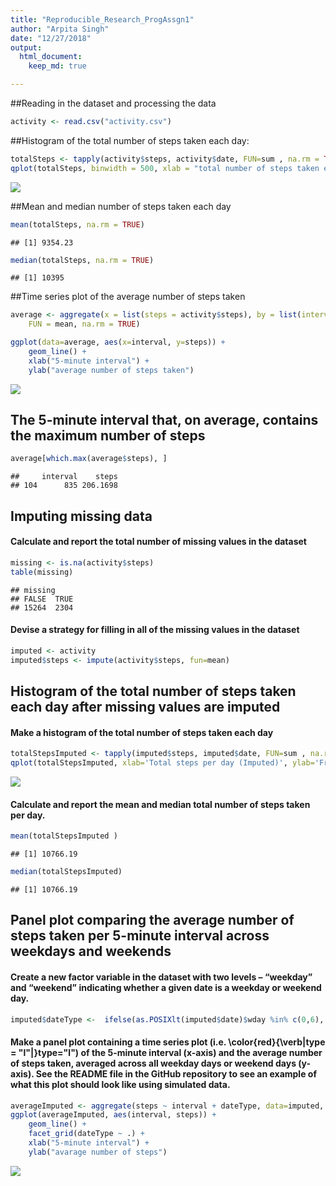 ```yaml
---
title: "Reproducible_Research_ProgAssgn1"
author: "Arpita Singh"
date: "12/27/2018"
output:  
  html_document:
    keep_md: true

---
```




##Reading in the dataset and processing the data



```r
activity <- read.csv("activity.csv")
```



##Histogram of the total number of steps taken each day:



```r
totalSteps <- tapply(activity$steps, activity$date, FUN=sum , na.rm = TRUE)
qplot(totalSteps, binwidth = 500, xlab = "total number of steps taken each day",ylab = "count")
```

![](PA1_template_files/figure-html/unnamed-chunk-3-1.png)<!-- -->


##Mean and median number of steps taken each day


```r
mean(totalSteps, na.rm = TRUE)
```

```
## [1] 9354.23
```

```r
median(totalSteps, na.rm = TRUE)
```

```
## [1] 10395
```

##Time series plot of the average number of steps taken


```r
average <- aggregate(x = list(steps = activity$steps), by = list(interval = activity$interval), 
    FUN = mean, na.rm = TRUE)

ggplot(data=average, aes(x=interval, y=steps)) +
    geom_line() +
    xlab("5-minute interval") +
    ylab("average number of steps taken") 
```

![](PA1_template_files/figure-html/unnamed-chunk-5-1.png)<!-- -->


## The 5-minute interval that, on average, contains the maximum number of steps


```r
average[which.max(average$steps), ]
```

```
##     interval    steps
## 104      835 206.1698
```



## Imputing missing data


#### Calculate and report the total number of missing values in the dataset 


```r
missing <- is.na(activity$steps)
table(missing)
```

```
## missing
## FALSE  TRUE 
## 15264  2304
```

#### Devise a strategy for filling in all of the missing values in the dataset


```r
imputed <- activity
imputed$steps <- impute(activity$steps, fun=mean)
```



## Histogram of the total number of steps taken each day after missing values are imputed

#### Make a histogram of the total number of steps taken each day 



```r
totalStepsImputed <- tapply(imputed$steps, imputed$date, FUN=sum , na.rm = TRUE)
qplot(totalStepsImputed, xlab='Total steps per day (Imputed)', ylab='Frequency using binwith 500', binwidth=500)
```

![](PA1_template_files/figure-html/unnamed-chunk-9-1.png)<!-- -->

#### Calculate and report the mean and median total number of steps taken per day.


```r
mean(totalStepsImputed )
```

```
## [1] 10766.19
```

```r
median(totalStepsImputed)
```

```
## [1] 10766.19
```


## Panel plot comparing the average number of steps taken per 5-minute interval across weekdays and weekends


#### Create a new factor variable in the dataset with two levels – “weekday” and “weekend” indicating whether a given date is a weekday or weekend day.


```r
imputed$dateType <-  ifelse(as.POSIXlt(imputed$date)$wday %in% c(0,6), 'weekend', 'weekday')
```


#### Make a panel plot containing a time series plot (i.e. \color{red}{\verb|type = "l"|}type="l") of the 5-minute interval (x-axis) and the average number of steps taken, averaged across all weekday days or weekend days (y-axis). See the README file in the GitHub repository to see an example of what this plot should look like using simulated data.


```r
averageImputed <- aggregate(steps ~ interval + dateType, data=imputed, mean)
ggplot(averageImputed, aes(interval, steps)) + 
    geom_line() + 
    facet_grid(dateType ~ .) +
    xlab("5-minute interval") + 
    ylab("avarage number of steps")
```

![](PA1_template_files/figure-html/unnamed-chunk-12-1.png)<!-- -->



